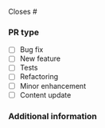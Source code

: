 Closes #  

### PR type
 - [ ] Bug fix
 - [ ] New feature
 - [ ] Tests
 - [ ] Refactoring
 - [ ] Minor enhancement
 - [ ] Content update

### Additional information
